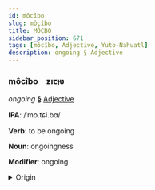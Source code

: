 ```yaml
---
id: môcîbo
slug: môcîbo
title: MÔCBO
sidebar_position: 671
tags: [môcîbo, Adjective, Yuto-Nahuatl]
description: ongoing § Adjective
---
```


### môcîbo&emsp;<span kind="abugida">ƶıꞇɟʋ</span>

*ongoing* **§** [Adjective](../../tags/Adjective)

**IPA**: /ˈmo.t͡ɕi.bɑ/

**Verb**: to be ongoing

**Noun**: ongoingness

**Modifier**: ongoing

<details>
    <summary>Origin</summary>
    Nahuatl mochipa /motʃipɑ/<br/>
    <em>Yuto-Nahuatl Language Family</em>
</details>